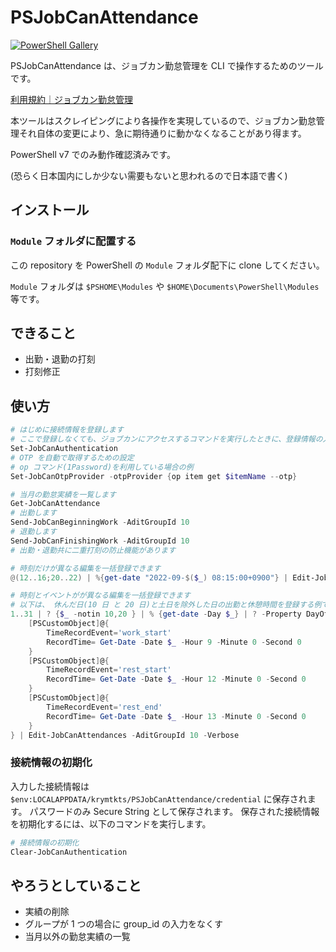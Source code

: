 # PSJobCanAttendance

[![PowerShell Gallery](https://img.shields.io/powershellgallery/dt/PSJobCanAttendance?style=flat-square)](https://www.powershellgallery.com/packages/PSJobCanAttendance)

PSJobCanAttendance は、ジョブカン勤怠管理を CLI で操作するためのツールです。

[利用規約｜ジョブカン勤怠管理](https://jobcan.ne.jp/aup)

本ツールはスクレイピングにより各操作を実現しているので、ジョブカン勤怠管理それ自体の変更により、急に期待通りに動かなくなることがあり得ます。

PowerShell v7 でのみ動作確認済みです。

(恐らく日本国内にしか少ない需要もないと思われるので日本語で書く)

## インストール

### `Module` フォルダに配置する

この repository を PowerShell の `Module` フォルダ配下に clone してください。

`Module` フォルダは `$PSHOME\Modules` や `$HOME\Documents\PowerShell\Modules` 等です。

## できること

- 出勤・退勤の打刻
- 打刻修正

## 使い方

```powershell
# はじめに接続情報を登録します
# ここで登録しなくても、ジョブカンにアクセスするコマンドを実行したときに、登録情報の入力が求められます
Set-JobCanAuthentication
# OTP を自動で取得するための設定
# op コマンド(1Password)を利用している場合の例
Set-JobCanOtpProvider -otpProvider {op item get $itemName --otp}

# 当月の勤怠実績を一覧します
Get-JobCanAttendance
# 出勤します
Send-JobCanBeginningWork -AditGroupId 10
# 退勤します
Send-JobCanFinishingWork -AditGroupId 10
# 出勤・退勤共に二重打刻の防止機能があります

# 時刻だけが異なる編集を一括登録できます
@(12..16;20..22) | %{get-date "2022-09-$($_) 08:15:00+0900"} | Edit-JobCanAttendances -TimeRecordEvent work_start -AditGroupId 10

# 時刻とイベントがが異なる編集を一括登録できます
# 以下は、 休んだ日(10 日 と 20 日)と土日を除外した日の出勤と休憩時間を登録する例です。
1..31 | ? {$_ -notin 10,20 } | % {get-date -Day $_} | ? -Property DayOfWeek -notin 0,6 | % {
    [PSCustomObject]@{
        TimeRecordEvent='work_start'
        RecordTime= Get-Date -Date $_ -Hour 9 -Minute 0 -Second 0
    }
    [PSCustomObject]@{
        TimeRecordEvent='rest_start'
        RecordTime= Get-Date -Date $_ -Hour 12 -Minute 0 -Second 0
    }
    [PSCustomObject]@{
        TimeRecordEvent='rest_end'
        RecordTime= Get-Date -Date $_ -Hour 13 -Minute 0 -Second 0
    }
} | Edit-JobCanAttendances -AditGroupId 10 -Verbose
```

### 接続情報の初期化

入力した接続情報は `$env:LOCALAPPDATA/krymtkts/PSJobCanAttendance/credential` に保存されます。
パスワードのみ Secure String として保存されます。
保存された接続情報を初期化するには、以下のコマンドを実行します。

```powershell
# 接続情報の初期化
Clear-JobCanAuthentication
```

## やろうとしていること

- 実績の削除
- グループが 1 つの場合に group_id の入力をなくす
- 当月以外の勤怠実績の一覧
